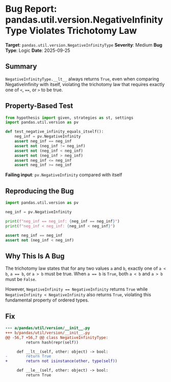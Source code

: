 # Bug Report: pandas.util.version.NegativeInfinityType Violates Trichotomy Law

**Target**: `pandas.util.version.NegativeInfinityType`
**Severity**: Medium
**Bug Type**: Logic
**Date**: 2025-09-25

## Summary

`NegativeInfinityType.__lt__` always returns `True`, even when comparing NegativeInfinity with itself, violating the trichotomy law that requires exactly one of `<`, `==`, or `>` to be true.

## Property-Based Test

```python
from hypothesis import given, strategies as st, settings
import pandas.util.version as pv

def test_negative_infinity_equals_itself():
    neg_inf = pv.NegativeInfinity
    assert neg_inf == neg_inf
    assert not (neg_inf != neg_inf)
    assert not (neg_inf < neg_inf)
    assert not (neg_inf > neg_inf)
    assert neg_inf <= neg_inf
    assert neg_inf >= neg_inf
```

**Failing input**: `pv.NegativeInfinity` compared with itself

## Reproducing the Bug

```python
import pandas.util.version as pv

neg_inf = pv.NegativeInfinity

print(f"neg_inf == neg_inf: {neg_inf == neg_inf}")
print(f"neg_inf < neg_inf: {neg_inf < neg_inf}")

assert neg_inf == neg_inf
assert not (neg_inf < neg_inf)
```

## Why This Is A Bug

The trichotomy law states that for any two values `a` and `b`, exactly one of `a < b`, `a == b`, or `a > b` must be true. When `a == b` is `True`, both `a < b` and `a > b` must be `False`.

However, `NegativeInfinity == NegativeInfinity` returns `True` while `NegativeInfinity < NegativeInfinity` also returns `True`, violating this fundamental property of ordered types.

## Fix

```diff
--- a/pandas/util/version/__init__.py
+++ b/pandas/util/version/__init__.py
@@ -56,7 +56,7 @@ class NegativeInfinityType:
         return hash(repr(self))

     def __lt__(self, other: object) -> bool:
-        return True
+        return not isinstance(other, type(self))

     def __le__(self, other: object) -> bool:
         return True
```